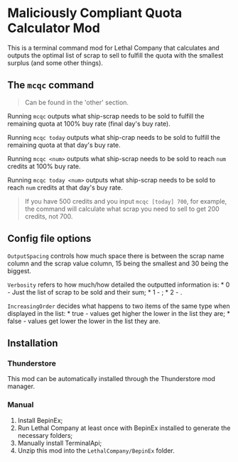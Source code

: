 # Maliciously Compliant Quota Calculator Mod

This is a terminal command mod for Lethal Company that calculates and outputs the optimal list of scrap to sell to fulfill the quota with the smallest surplus (and some other things).

## The `mcqc` command

>Can be found in the 'other' section.

Running `mcqc` outputs what ship-scrap needs to be sold to fulfill the remaining quota at 100% buy rate (final day's buy rate).

Running `mcqc today` outputs what ship-crap needs to be sold to fulfill the remaining quota at that day's buy rate.

Running `mcqc <num>` outputs what ship-scrap needs to be sold to reach `num` credits at 100% buy rate.

Running `mcqc today <num>` outputs what ship-scrap needs to be sold to reach `num` credits at that day's buy rate.

>If you have 500 credits and you input `mcqc [today] 700`, for example, the command will calculate what scrap you need to sell to get 200 credits, not 700.

## Config file options

`OutputSpacing` controls how much space there is between the scrap name column and the scrap value column, 15 being the smallest and 30 being the biggest.

`Verbosity` refers to how much/how detailed the outputted information is:
    * 0 - Just the list of scrap to be sold and their sum;
    * 1 - ;
    * 2 - .

`IncreasingOrder` decides what happens to two items of the same type when displayed in the list:
    * true - values get higher the lower in the list they are;
    * false - values get lower the lower in the list they are.

## Installation

### Thunderstore
This mod can be automatically installed through the Thunderstore mod manager.

### Manual
1. Install BepinEx;
2. Run Lethal Company at least once with BepinEx installed to generate the necessary folders;
3. Manually install TerminalApi;
4. Unzip this mod into the `LethalCompany/BepinEx` folder.
